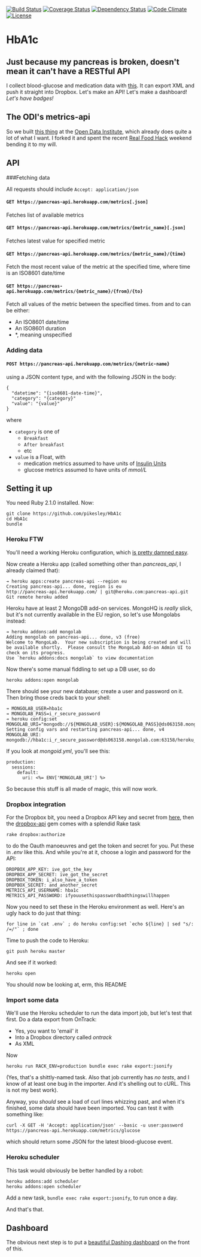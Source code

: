 [![Build Status](http://b.adge.me/travis/pikesley/HbA1c.svg)](https://travis-ci.org/pikesley/HbA1c)
[![Coverage Status](http://b.adge.me/coveralls/pikesley/HbA1c.svg)](https://coveralls.io/r/pikesley/HbA1c)
[![Dependency Status](http://b.adge.me/gemnasium/pikesley/HbA1c.svg)](https://gemnasium.com/pikesley/HbA1c)
[![Code Climate](http://b.adge.me/codeclimate/github/pikesley/HbA1c.svg)](https://codeclimate.com/github/pikesley/HbA1c)
[![License](http://b.adge.me/:license-mit-green.svg)](http://pikesley.mit-license.org/)

# HbA1c

## Just because my pancreas is broken, doesn't mean it can't have a RESTful API

I collect blood-glucose and medication data with [this](http://www.medivo.com/ontrack/). It can export XML and push it straight into Dropbox. Let's make an API! Let's make a dashboard! _Let's have badges!_

## The ODI's metrics-api

So we built [this thing](https://metrics.theodi.org/) at the [Open Data Institute](http://theodi.org), which already does quite a lot of what I want. I forked it and spent the recent [Real Food Hack](http://lanyrd.com/2014/real-food-hack/) weekend bending it to my will.

## API

###Fetching data

All requests should include `Accept: application/json`

#### `GET https://pancreas-api.herokuapp.com/metrics[.json]`

Fetches list of available metrics

#### `GET https://pancreas-api.herokuapp.com/metrics/{metric_name}[.json]`

Fetches latest value for specified metric

#### `GET https://pancreas-api.herokuapp.com/metrics/{metric_name}/{time}`

Fetch the most recent value of the metric at the specified time, where time is an ISO8601 date/time

#### `GET https://pancreas-api.herokuapp.com/metrics/{metric_name}/{from}/{to}`

Fetch all values of the metric between the specified times. from and to can be either:

* An ISO8601 date/time
* An ISO8601 duration
* *, meaning unspecified


### Adding data

#### `POST https://pancreas-api.herokuapp.com/metrics/{metric-name}`

using a JSON content type, and with the following JSON in the body:

    {
      "datetime": "{iso8601-date-time}",
      "category": "{category}"
      "value": "{value}"
    }

where

* `category` is one of
  * `Breakfast`
  * `After breakfast`
  * etc
* `value` is a Float, with
  * medication metrics assumed to have units of [Insulin Units](http://en.wikipedia.org/wiki/Insulin_therapy#The_dosage_units)
  * glucose metrics assumed to have units of _mmol/L_

## Setting it up

You need Ruby 2.1.0 installed. Now:

    git clone https://github.com/pikesley/HbA1c
    cd HbA1c
    bundle
       
### Heroku FTW

You'll need a working Heroku configuration, which [is pretty damned easy](https://devcenter.heroku.com/articles/quickstart).

Now create a Heroku app (called something other than _pancreas_api_, I already claimed that):

    ➔ heroku apps:create pancreas-api --region eu
    Creating pancreas-api... done, region is eu
    http://pancreas-api.herokuapp.com/ | git@heroku.com:pancreas-api.git
    Git remote heroku added

Heroku have at least 2 MongoDB add-on services. MongoHQ is _really_ slick, but it's not currently available in the EU region, so let's use Mongolabs instead:

    ➔ heroku addons:add mongolab
    Adding mongolab on pancreas-api... done, v3 (free)
    Welcome to MongoLab.  Your new subscription is being created and will be available shortly.  Please consult the MongoLab Add-on Admin UI to check on its progress.
    Use `heroku addons:docs mongolab` to view documentation

Now there's some manual fiddling to set up a DB user, so do

    heroku addons:open mongolab
    
There should see your new database; create a user and password on it. Then bring those creds back to your shell:

    ➔ MONGOLAB_USER=hba1c
    ➔ MONGOLAB_PASS=i_r_secure_password
    ➔ heroku config:set MONGOLAB_URI="mongodb://${MONGOLAB_USER}:${MONGOLAB_PASS}@ds063158.mongolab.com:63158/heroku_app21605738"
    Setting config vars and restarting pancreas-api... done, v4
    MONGOLAB_URI: mongodb://hba1c:i_r_secure_password@ds063158.mongolab.com:63158/heroku_app21605738

If you look at _mongoid.yml_, you'll see this:

    production: 
      sessions:
        default:
          uri: <%= ENV['MONGOLAB_URI'] %>
          
So because this stuff is all made of magic, this will now work.

### Dropbox integration

For the Dropbox bit, you need a Dropbox API key and secret from [here](https://www.dropbox.com/developers/apps), then the [dropbox-api](https://github.com/futuresimple/dropbox-api) gem comes with a splendid Rake task

    rake dropbox:authorize

to do the Oauth manoeuvres and get the token and secret for you. Put these in _.env_ like this. And while you're at it, choose a login and password for the API:

    DROPBOX_APP_KEY: ive_got_the_key
    DROPBOX_APP_SECRET: ive_got_the_secret
    DROPBOX_TOKEN: i_also_have_a_token
    DROPBOX_SECRET: and_another_secret
    METRICS_API_USERNAME: hba1c
    METRICS_API_PASSWORD: ifyouusethispasswordbadthingswillhappen

Now you need to set these in the Heroku environment as well. Here's an ugly hack to do just that thing:

    for line in `cat .env` ; do heroku config:set `echo ${line} | sed "s/: /=/"` ; done
    
Time to push the code to Heroku:

    git push heroku master

And see if it worked:

    heroku open
    
 You should now be looking at, erm, this README
    
### Import some data

We'll use the Heroku scheduler to run the data import job, but let's test that first. Do a data export from OnTrack:

* Yes, you want to 'email' it
* Into a Dropbox directory called _ontrack_
* As XML

Now

    heroku run RACK_ENV=production bundle exec rake export:jsonify


(Yes, that's a shittly-named task. Also that job currently has _no tests_, and I know of at least one bug in the importer. And it's shelling out to cURL. This is not my best work).

Anyway, you _should_ see a load of curl lines whizzing past, and when it's finished, some data should have been imported. You can test it with something like:

    curl -X GET -H 'Accept: application/json' --basic -u user:password https://pancreas-api.herokuapp.com/metrics/glucose

which should return some JSON for the latest blood-glucose event.

### Heroku scheduler

This task would obviously be better handled by a robot:

    heroku addons:add scheduler
    heroku addons:open scheduler

Add a new task, `bundle exec rake export:jsonify`, to run once a day.

And that's that.

## Dashboard

The obvious next step is to put a [beautiful Dashing dashboard](https://github.com/pikesley/diabetes-dashboard) on the front of this.
